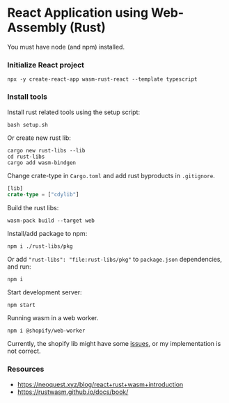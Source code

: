# React Application using Web-Assembly (Rust)

You must have node (and npm) installed.

### Initialize React project
```console
npx -y create-react-app wasm-rust-react --template typescript
```

### Install tools

Install rust related tools using the setup script:
```console
bash setup.sh
```

Or create new rust lib:
```console
cargo new rust-libs --lib
cd rust-libs
cargo add wasm-bindgen
```

Change crate-type in `Cargo.toml` and add rust byproducts in `.gitignore`.
```rs
[lib]
crate-type = ["cdylib"]
```

Build the rust libs:
```console
wasm-pack build --target web
```

Install/add package to npm:
```
npm i ./rust-libs/pkg
```

Or add `"rust-libs": "file:rust-libs/pkg"` to `package.json` dependencies, and
run:
```console
npm i
```

Start development server:
```console
npm start
```

Running wasm in a web worker.
```
npm i @shopify/web-worker
```

Currently, the shopify lib might have some [issues](
https://github.com/Shopify/quilt/issues/2232), or my implementation is not
correct.

### Resources
- <https://neoquest.xyz/blog/react+rust+wasm+introduction>
- <https://rustwasm.github.io/docs/book/>
